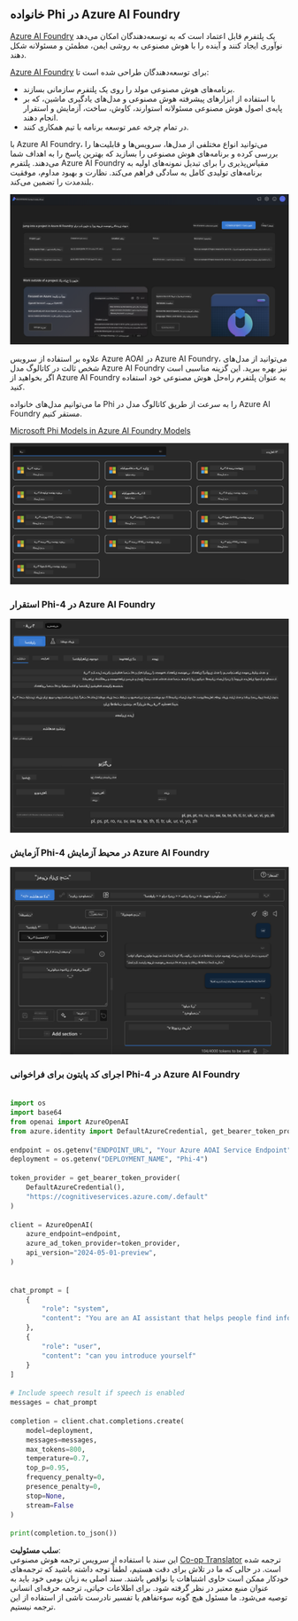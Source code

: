 <!--
CO_OP_TRANSLATOR_METADATA:
{
  "original_hash": "3ae21dc5554e888defbe57946ee995ee",
  "translation_date": "2025-05-07T15:06:46+00:00",
  "source_file": "md/01.Introduction/02/03.AzureAIFoundry.md",
  "language_code": "fa"
}
-->
## خانواده Phi در Azure AI Foundry

[Azure AI Foundry](https://ai.azure.com) یک پلتفرم قابل اعتماد است که به توسعه‌دهندگان امکان می‌دهد نوآوری ایجاد کنند و آینده را با هوش مصنوعی به روشی ایمن، مطمئن و مسئولانه شکل دهند.

[Azure AI Foundry](https://ai.azure.com) برای توسعه‌دهندگان طراحی شده است تا:

- برنامه‌های هوش مصنوعی مولد را روی یک پلتفرم سازمانی بسازند.
- با استفاده از ابزارهای پیشرفته هوش مصنوعی و مدل‌های یادگیری ماشین، که بر پایه‌ی اصول هوش مصنوعی مسئولانه استوارند، کاوش، ساخت، آزمایش و استقرار انجام دهند.
- در تمام چرخه عمر توسعه برنامه با تیم همکاری کنند.

با Azure AI Foundry، می‌توانید انواع مختلفی از مدل‌ها، سرویس‌ها و قابلیت‌ها را بررسی کرده و برنامه‌های هوش مصنوعی را بسازید که بهترین پاسخ را به اهداف شما می‌دهند. پلتفرم Azure AI Foundry مقیاس‌پذیری را برای تبدیل نمونه‌های اولیه به برنامه‌های تولیدی کامل به سادگی فراهم می‌کند. نظارت و بهبود مداوم، موفقیت بلندمدت را تضمین می‌کند.

![portal](../../../../../translated_images/AIFoundryPorral.6b1094b101dd499e32f2b018f2dabab4b287dc776bd01f41853404af0d6faf30.fa.png)

علاوه بر استفاده از سرویس Azure AOAI در Azure AI Foundry، می‌توانید از مدل‌های شخص ثالث در کاتالوگ مدل Azure AI Foundry نیز بهره ببرید. این گزینه مناسبی است اگر بخواهید از Azure AI Foundry به عنوان پلتفرم راه‌حل هوش مصنوعی خود استفاده کنید.

ما می‌توانیم مدل‌های خانواده Phi را به سرعت از طریق کاتالوگ مدل در Azure AI Foundry مستقر کنیم.

[Microsoft Phi Models in Azure AI Foundry Models](https://ai.azure.com/explore/models/?selectedCollection=phi)

![ModelCatalog](../../../../../translated_images/AIFoundryModelCatalog.3923945fa7be5b5f080fff2eb8b74369dd7459803eac5963ca145d01adbbc94c.fa.png)

### **استقرار Phi-4 در Azure AI Foundry**

![Phi4](../../../../../translated_images/AIFoundryPhi4.eece9ddb0d817a033c3466b60b8d59aec1fbc4c2ea521c039e3f378d747ed6b6.fa.png)

### **آزمایش Phi-4 در محیط آزمایش Azure AI Foundry**

![Playground](../../../../../translated_images/AIFoundryPlayground.193b81a9e472c5d1bbbab46dce575decb6577f7e306a022bc785a72bbffccca1.fa.png)

### **اجرای کد پایتون برای فراخوانی Phi-4 در Azure AI Foundry**

```python

import os  
import base64
from openai import AzureOpenAI  
from azure.identity import DefaultAzureCredential, get_bearer_token_provider  
        
endpoint = os.getenv("ENDPOINT_URL", "Your Azure AOAI Service Endpoint")  
deployment = os.getenv("DEPLOYMENT_NAME", "Phi-4")  
      
token_provider = get_bearer_token_provider(  
    DefaultAzureCredential(),  
    "https://cognitiveservices.azure.com/.default"  
)  
  
client = AzureOpenAI(  
    azure_endpoint=endpoint,  
    azure_ad_token_provider=token_provider,  
    api_version="2024-05-01-preview",  
)  
  

chat_prompt = [
    {
        "role": "system",
        "content": "You are an AI assistant that helps people find information."
    },
    {
        "role": "user",
        "content": "can you introduce yourself"
    }
] 
    
# Include speech result if speech is enabled  
messages = chat_prompt 

completion = client.chat.completions.create(  
    model=deployment,  
    messages=messages,
    max_tokens=800,  
    temperature=0.7,  
    top_p=0.95,  
    frequency_penalty=0,  
    presence_penalty=0,
    stop=None,  
    stream=False  
)  
  
print(completion.to_json())  

```

**سلب مسئولیت**:  
این سند با استفاده از سرویس ترجمه هوش مصنوعی [Co-op Translator](https://github.com/Azure/co-op-translator) ترجمه شده است. در حالی که ما در تلاش برای دقت هستیم، لطفاً توجه داشته باشید که ترجمه‌های خودکار ممکن است حاوی اشتباهات یا نواقص باشند. سند اصلی به زبان بومی خود باید به عنوان منبع معتبر در نظر گرفته شود. برای اطلاعات حیاتی، ترجمه حرفه‌ای انسانی توصیه می‌شود. ما مسئول هیچ گونه سوءتفاهم یا تفسیر نادرست ناشی از استفاده از این ترجمه نیستیم.